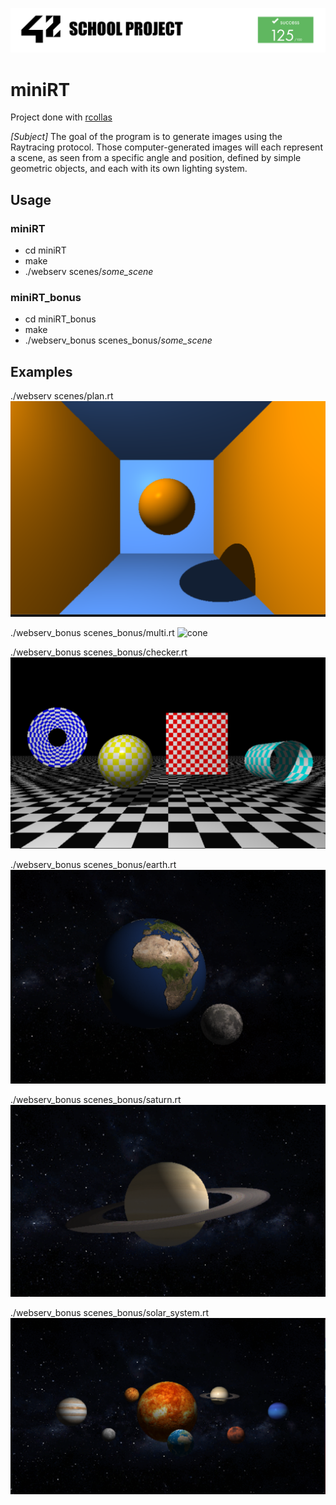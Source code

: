 ![42](img/42Project.png "42")

# miniRT

Project done with [rcollas](https://github.com/rcollas)

*[Subject]*
The goal of the program is to generate images using the Raytracing protocol.
Those computer-generated images will each represent a scene, as seen from a specific
angle and position, defined by simple geometric objects, and each with its own lighting
system.

## Usage

### miniRT
- cd miniRT
- make
- ./webserv scenes/*some_scene*

### miniRT_bonus
- cd miniRT_bonus
- make
- ./webserv_bonus scenes_bonus/*some_scene*

## Examples

./webserv scenes/plan.rt
![plan](img/plan.png "plan")

./webserv_bonus scenes_bonus/multi.rt
![cone](img/cone.png "cone")

./webserv_bonus scenes_bonus/checker.rt
![checker](img/checker.png "checker")

./webserv_bonus scenes_bonus/earth.rt
![earth](img/earth.png "earth")

./webserv_bonus scenes_bonus/saturn.rt
![saturn](img/saturn.png "saturn")

./webserv_bonus scenes_bonus/solar_system.rt
![solar_system](img/solar_system.png "solar_system")
